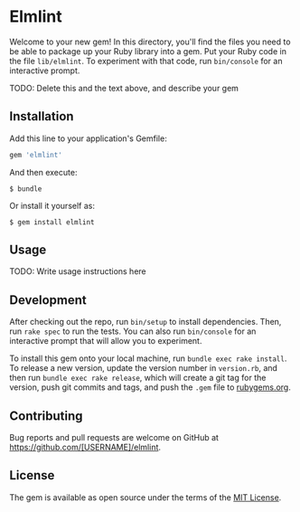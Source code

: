 # Elmlint

Welcome to your new gem! In this directory, you'll find the files you need to be able to package up your Ruby library into a gem. Put your Ruby code in the file `lib/elmlint`. To experiment with that code, run `bin/console` for an interactive prompt.

TODO: Delete this and the text above, and describe your gem

## Installation

Add this line to your application's Gemfile:

```ruby
gem 'elmlint'
```

And then execute:

    $ bundle

Or install it yourself as:

    $ gem install elmlint

## Usage

TODO: Write usage instructions here

## Development

After checking out the repo, run `bin/setup` to install dependencies. Then, run `rake spec` to run the tests. You can also run `bin/console` for an interactive prompt that will allow you to experiment.

To install this gem onto your local machine, run `bundle exec rake install`. To release a new version, update the version number in `version.rb`, and then run `bundle exec rake release`, which will create a git tag for the version, push git commits and tags, and push the `.gem` file to [rubygems.org](https://rubygems.org).

## Contributing

Bug reports and pull requests are welcome on GitHub at https://github.com/[USERNAME]/elmlint.


## License

The gem is available as open source under the terms of the [MIT License](http://opensource.org/licenses/MIT).

